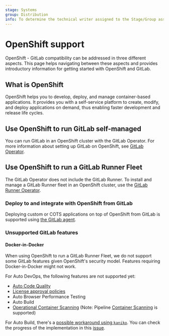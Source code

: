 ```yaml
---
stage: Systems
group: Distribution
info: To determine the technical writer assigned to the Stage/Group associated with this page, see https://handbook.gitlab.com/handbook/product/ux/technical-writing/#assignments
---
```


# OpenShift support

OpenShift - GitLab compatibility can be addressed in three different aspects. This page helps navigating between these aspects and provides introductory information for getting started with OpenShift and GitLab.

## What is OpenShift

OpenShift helps you to develop, deploy, and manage container-based applications. It provides you with a self-service platform to create, modify, and deploy applications on demand, thus enabling faster development and release life cycles.

## Use OpenShift to run GitLab self-managed

You can run GitLab in an OpenShift cluster with the GitLab Operator. For more information about
setting up GitLab on OpenShift, see [GitLab Operator](https://docs.gitlab.com/charts/installation/operator.html).

## Use OpenShift to run a GitLab Runner Fleet

The GitLab Operator does not include the GitLab Runner. To install and manage a GitLab Runner fleet in an OpenShift cluster, use the
[GitLab Runner Operator](https://gitlab.com/gitlab-org/gl-openshift/gitlab-runner-operator).

### Deploy to and integrate with OpenShift from GitLab

Deploying custom or COTS applications on top of OpenShift from GitLab is supported using [the GitLab agent](../../user/clusters/agent/index.md).

### Unsupported GitLab features

#### Docker-in-Docker

When using OpenShift to run a GitLab Runner Fleet, we do not support some GitLab features given OpenShift's security model.
Features requiring Docker-in-Docker might not work.

For Auto DevOps, the following features are not supported yet:

- [Auto Code Quality](../../ci/testing/code_quality.md)
- [License approval policies](../../user/compliance/license_approval_policies.md)
- Auto Browser Performance Testing
- Auto Build
- [Operational Container Scanning](../../user/clusters/agent/vulnerabilities.md) (Note: Pipeline [Container Scanning](../../user/application_security/container_scanning/index.md) is supported)

For Auto Build, there's a [possible workaround using `kaniko`](../../ci/docker/using_kaniko.md).
You can check the progress of the implementation in this [issue](https://gitlab.com/gitlab-org/gitlab/-/issues/332560).
